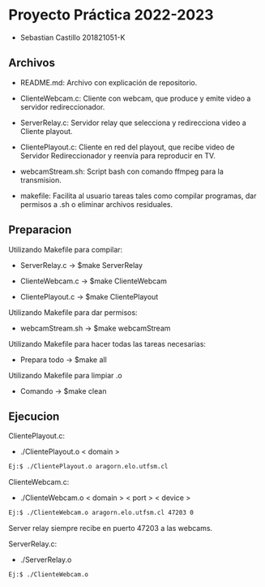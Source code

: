 # Proyecto Práctica 2022-2023
- Sebastian Castillo		201821051-K



## Archivos
- README.md: Archivo con explicación de repositorio.

- ClienteWebcam.c: Cliente con webcam, que produce y emite video a servidor redireccionador.

- ServerRelay.c: Servidor relay que selecciona y redirecciona video a Cliente playout.

- ClientePlayout.c: Cliente en red del playout, que recibe video de Servidor Redireccionador y reenvía para reproducir en TV.

- webcamStream.sh: Script bash con comando ffmpeg para la transmision.

- makefile: Facilita al usuario tareas tales como compilar programas, dar permisos a .sh o eliminar archivos residuales.

## Preparacion

Utilizando Makefile para compilar:

- ServerRelay.c -> $make ServerRelay

- ClienteWebcam.c -> $make ClienteWebcam

- ClientePlayout.c -> $make ClientePlayout


Utilizando Makefile para dar permisos:

- webcamStream.sh -> $make webcamStream


Utilizando Makefile para hacer todas las tareas necesarias:
- Prepara todo -> $make all


Utilizando Makefile para limpiar .o
- Comando -> $make clean

## Ejecucion


ClientePlayout.c: 
- ./ClientePlayout.o < domain >
```sh
Ej:$ ./ClientePlayout.o aragorn.elo.utfsm.cl
```

ClienteWebcam.c: 
- ./ClienteWebcam.o < domain > < port > < device >
```sh
Ej:$ ./ClienteWebcam.o aragorn.elo.utfsm.cl 47203 0
```
Server relay siempre recibe en puerto 47203 a las webcams.

ServerRelay.c: 
- ./ServerRelay.o
```sh
Ej:$ ./ClienteWebcam.o 
```










